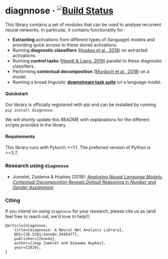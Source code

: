 # diagnnose &middot; [![Build Status](https://travis-ci.com/i-machine-think/diagnnose.svg?branch=master)](https://travis-ci.com/i-machine-think/diagnnose)

This library contains a set of modules that can be used to analyse recurrent neural networks.
In particular, it contains functionality for :
- **Extracting** activations from different types of (language) models and providing quick access to these stored activations.
- Running **diagnostic classifiers** ([Hupkes et al., 2018](https://arxiv.org/pdf/1711.10203.pdf)) on extracted activations.
- Running **control tasks** ([Hewitt & Liang, 2019](https://arxiv.org/pdf/1909.03368.pdf)) parallel to these diagnostic classifiers.
- Performing **contextual decomposition** ([Murdoch et al., 2018](https://arxiv.org/pdf/1801.05453.pdf)) on a model.
- Running a broad linguistic [**downstream task suite**](https://github.com/i-machine-think/diagnnose/tree/master/diagnnose/downstream) on a language model.

#### Quickstart

Our library is officially registered with pip and can be installed by running `pip install diagnnose`.

We will shortly update this README with explanations for the different scripts provided in the library.


#### Requirements

This library runs with Pytorch >=1.1. The preferred version of Python is >=3.7.

### Research using `diagnnose`
- Jumelet, Zuidema & Hupkes (2019): _[Analysing Neural Language Models: Contextual Decomposition Reveals Default Reasoning in Number and Gender Assignment](https://arxiv.org/pdf/1909.08975.pdf)_

### Citing
If you intend on using `diagnnose` for your research, please cite us as (and feel free to reach out, we'd love to help!):
```
@article{diagnnose,
    title={diagnnose: A Neural Net Analysis Library},
    DOI={10.5281/zenodo.3445477},
    publisher={Zenodo},
    author={Jaap Jumelet and Dieuwke Hupkes},
    year={2019},
}
```
